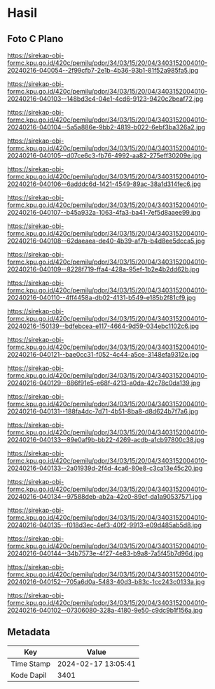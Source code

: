# Hasil

## Foto C Plano

https://sirekap-obj-formc.kpu.go.id/420c/pemilu/pdpr/34/03/15/20/04/3403152004010-20240216-040054--2f99cfb7-2e1b-4b36-93b1-81f52a985fa5.jpg

https://sirekap-obj-formc.kpu.go.id/420c/pemilu/pdpr/34/03/15/20/04/3403152004010-20240216-040103--148bd3c4-04e1-4cd6-9123-9420c2beaf72.jpg

https://sirekap-obj-formc.kpu.go.id/420c/pemilu/pdpr/34/03/15/20/04/3403152004010-20240216-040104--5a5a886e-9bb2-4819-b022-6ebf3ba326a2.jpg

https://sirekap-obj-formc.kpu.go.id/420c/pemilu/pdpr/34/03/15/20/04/3403152004010-20240216-040105--d07ce6c3-fb76-4992-aa82-275eff30209e.jpg

https://sirekap-obj-formc.kpu.go.id/420c/pemilu/pdpr/34/03/15/20/04/3403152004010-20240216-040106--6adddc6d-1421-4549-89ac-38a1d314fec6.jpg

https://sirekap-obj-formc.kpu.go.id/420c/pemilu/pdpr/34/03/15/20/04/3403152004010-20240216-040107--b45a932a-1063-4fa3-ba41-7ef5d8aaee99.jpg

https://sirekap-obj-formc.kpu.go.id/420c/pemilu/pdpr/34/03/15/20/04/3403152004010-20240216-040108--62daeaea-de40-4b39-af7b-b4d8ee5dcca5.jpg

https://sirekap-obj-formc.kpu.go.id/420c/pemilu/pdpr/34/03/15/20/04/3403152004010-20240216-040109--8228f719-ffa4-428a-95ef-1b2e4b2dd62b.jpg

https://sirekap-obj-formc.kpu.go.id/420c/pemilu/pdpr/34/03/15/20/04/3403152004010-20240216-040110--4ff4458a-db02-4131-b549-e185b2f81cf9.jpg

https://sirekap-obj-formc.kpu.go.id/420c/pemilu/pdpr/34/03/15/20/04/3403152004010-20240216-150139--bdfebcea-e117-4664-9d59-034ebc1102c6.jpg

https://sirekap-obj-formc.kpu.go.id/420c/pemilu/pdpr/34/03/15/20/04/3403152004010-20240216-040121--bae0cc31-f052-4c44-a5ce-3148efa9312e.jpg

https://sirekap-obj-formc.kpu.go.id/420c/pemilu/pdpr/34/03/15/20/04/3403152004010-20240216-040129--886f91e5-e68f-4213-a0da-42c78c0da139.jpg

https://sirekap-obj-formc.kpu.go.id/420c/pemilu/pdpr/34/03/15/20/04/3403152004010-20240216-040131--188fa4dc-7d71-4b51-8ba8-d8d624b7f7a6.jpg

https://sirekap-obj-formc.kpu.go.id/420c/pemilu/pdpr/34/03/15/20/04/3403152004010-20240216-040133--89e0af9b-bb22-4269-acdb-a1cb97800c38.jpg

https://sirekap-obj-formc.kpu.go.id/420c/pemilu/pdpr/34/03/15/20/04/3403152004010-20240216-040133--2a01939d-2f4d-4ca6-80e8-c3ca13e45c20.jpg

https://sirekap-obj-formc.kpu.go.id/420c/pemilu/pdpr/34/03/15/20/04/3403152004010-20240216-040134--97588deb-ab2a-42c0-89cf-da1a90537571.jpg

https://sirekap-obj-formc.kpu.go.id/420c/pemilu/pdpr/34/03/15/20/04/3403152004010-20240216-040135--f018d3ec-4ef3-40f2-9913-e09d485ab5d8.jpg

https://sirekap-obj-formc.kpu.go.id/420c/pemilu/pdpr/34/03/15/20/04/3403152004010-20240216-040144--34b7573e-4f27-4e83-b9a8-7a5f45b7d96d.jpg

https://sirekap-obj-formc.kpu.go.id/420c/pemilu/pdpr/34/03/15/20/04/3403152004010-20240216-040152--705a6d0a-5483-40d3-b83c-1cc243c0133a.jpg

https://sirekap-obj-formc.kpu.go.id/420c/pemilu/pdpr/34/03/15/20/04/3403152004010-20240216-040102--07306080-328a-4180-9e50-c9dc9b1f156a.jpg


## Metadata

| Key        | Value               |
| ---------- | ------------------- |
| Time Stamp | 2024-02-17 13:05:41 |
| Kode Dapil | 3401                |



